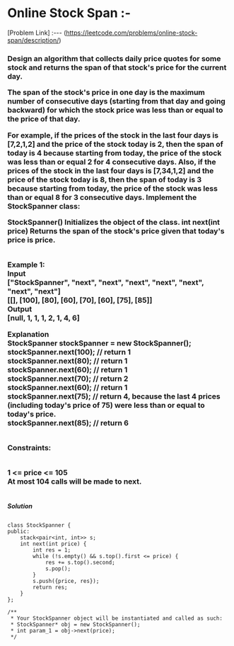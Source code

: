 # Online Stock Span :-

[Problem Link] :--- (https://leetcode.com/problems/online-stock-span/description/)

<h3>
Design an algorithm that collects daily price quotes for some stock and returns the span of that stock's price for the current day.

The span of the stock's price in one day is the maximum number of consecutive days (starting from that day and going backward) for which the stock price was less than or equal to the price of that day.

For example, if the prices of the stock in the last four days is [7,2,1,2] and the price of the stock today is 2, then the span of today is 4 because starting from today, the price of the stock was less than or equal 2 for 4 consecutive days.
Also, if the prices of the stock in the last four days is [7,34,1,2] and the price of the stock today is 8, then the span of today is 3 because starting from today, the price of the stock was less than or equal 8 for 3 consecutive days.
Implement the StockSpanner class:

StockSpanner() Initializes the object of the class.
int next(int price) Returns the span of the stock's price given that today's price is price.<br><br>

Example 1:<br>
Input<br>
["StockSpanner", "next", "next", "next", "next", "next", "next", "next"]<br>
[[], [100], [80], [60], [70], [60], [75], [85]]<br>
Output<br>
[null, 1, 1, 1, 2, 1, 4, 6]<br>

Explanation<br>
StockSpanner stockSpanner = new StockSpanner();<br>
stockSpanner.next(100); // return 1<br>
stockSpanner.next(80);  // return 1<br>
stockSpanner.next(60);  // return 1<br>
stockSpanner.next(70);  // return 2<br>
stockSpanner.next(60);  // return 1<br>
stockSpanner.next(75);  // return 4, because the last 4 prices (including today's price of 75) were less than or equal to today's price.<br>
stockSpanner.next(85);  // return 6<br><br>
 

Constraints:<br><br>

1 <= price <= 105<br>
At most 104 calls will be made to next.<br><br>
  
</h3>

***Solution***

```

class StockSpanner {
public:
    stack<pair<int, int>> s;
    int next(int price) {
        int res = 1;
        while (!s.empty() && s.top().first <= price) {
            res += s.top().second;
            s.pop();
        }
        s.push({price, res});
        return res;
    }
};

/**
 * Your StockSpanner object will be instantiated and called as such:
 * StockSpanner* obj = new StockSpanner();
 * int param_1 = obj->next(price);
 */

```
